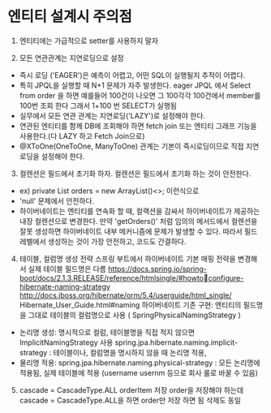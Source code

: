 # 엔티티 설계시 주의점

1. 엔티티에는 가급적으로 setter를 사용하지 말자

2. 모든 연관관계는 지연로딩으로 설정
- 즉시 로딩 ('EAGER')은 예측이 어렵고, 어떤 SQL이 실행될지 추적이 어렵다. 
- 특히 JPQL을 실행할 때 N+1 문제가 자주 발생한다. eager JPQL 에서 Select from order 을 하면 예를들어 100건이 나오면 그 100각각 100건에서 member를 100번 조회 한다 그래서 1+100 번 SELECT가 실행됨
- 실무에서 모든 연관 관계는 지연로딩('LAZY')로 설정해야 한다.
- 연관된 엔티티를 함께 DB에 조회해야 하면 fetch join 또는 엔티티 그래프 기능을 사용한다.(다 LAZY 하고 Fetch Join으로)
- @XToOne(OneToOne, ManyToOne) 관계는 기본이 즉시로딩이므로 직접 지연로딩을 설정해야 한다.

3. 컬렌션은 필드에서 초기화 하자. 컬렌션은 필드에서 초기화 하는 것이 안전한다.
- ex) private List<Order> orders = new ArrayList()<>; 이런식으로
- 'null' 문제에서 안전하다.
- 하이버네이트는 엔티티를 연속화 할 때, 컬랙션을 감싸서 하이버네이트가 제공하는 내장 컬렌션으로 변경한다. 만약 'getOrders()' 처럼 임의의 메서드에서 컬렌션을 잘못 생성하면 하이버네이트 내부 메커니즘에 문제가 발생할 수 있다. 따라서 필드레벨에서 생성하는 것이 가장 안전하고, 코드도 간결하다.

4. 테이블, 컬럼명 생성 전략
스프링 부트에서 하이버네이트 기본 매핑 전략을 변경해서 실제 테이블 필드명은 다름
https://docs.spring.io/spring-boot/docs/2.1.3.RELEASE/reference/htmlsingle/#howtoconfigure-hibernate-naming-strategy
http://docs.jboss.org/hibernate/orm/5.4/userguide/html_single/
Hibernate_User_Guide.html#naming
하이버네이트 기존 구현: 엔티티의 필드명을 그대로 테이블의 컬럼명으로 사용
( SpringPhysicalNamingStrategy )
- 논리명 생성: 명시적으로 컬럼, 테이블명을 직접 적지 않으면 ImplicitNamingStrategy 사용
spring.jpa.hibernate.naming.implicit-strategy : 테이블이나, 컬럼명을 명시하지 않을 때 논리명
적용, 
- 물리명 적용: 
spring.jpa.hibernate.naming.physical-strategy : 모든 논리명에 적용됨, 실제 테이블에 적용
(username usernm 등으로 회사 룰로 바꿀 수 있음)

5. cascade = CascadeType.ALL
orderItem 저장 order을 저장해야 하는데 cascade = CascadeType.ALL을 하면 order만 저장 하면 됨 삭제도 동일
